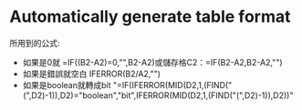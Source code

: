 # Automatically generate table format

所用到的公式:	
- 如果是0就	=IF((B2-A2)=0,"",B2-A2)或儲存格C2：=IF(B2-A2,B2-A2,"")
- 如果是錯誤就空白	IFERROR(B2/A2,"")
- 如果是boolean就轉成bit	"=IF(IFERROR(MID(D2,1,(FIND("(",D2)-1)),D2)="boolean","bit",IFERROR(MID(D2,1,(FIND("(",D2)-1)),D2))"
